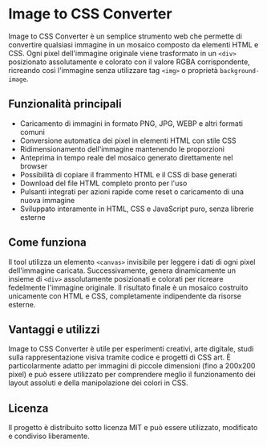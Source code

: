# Image to CSS Converter

Image to CSS Converter è un semplice strumento web che permette di convertire qualsiasi immagine in un mosaico composto da elementi HTML e CSS. Ogni pixel dell'immagine originale viene trasformato in un `<div>` posizionato assolutamente e colorato con il valore RGBA corrispondente, ricreando così l'immagine senza utilizzare tag `<img>` o proprietà `background-image`.

## Funzionalità principali

- Caricamento di immagini in formato PNG, JPG, WEBP e altri formati comuni
- Conversione automatica dei pixel in elementi HTML con stile CSS
- Ridimensionamento dell'immagine mantenendo le proporzioni
- Anteprima in tempo reale del mosaico generato direttamente nel browser
- Possibilità di copiare il frammento HTML e il CSS di base generati
- Download del file HTML completo pronto per l'uso
- Pulsanti integrati per azioni rapide come reset o caricamento di una nuova immagine
- Sviluppato interamente in HTML, CSS e JavaScript puro, senza librerie esterne

## Come funziona

Il tool utilizza un elemento `<canvas>` invisibile per leggere i dati di ogni pixel dell'immagine caricata. Successivamente, genera dinamicamente un insieme di `<div>` assolutamente posizionati e colorati per ricreare fedelmente l'immagine originale. Il risultato finale è un mosaico costruito unicamente con HTML e CSS, completamente indipendente da risorse esterne.

## Vantaggi e utilizzi

Image to CSS Converter è utile per esperimenti creativi, arte digitale, studi sulla rappresentazione visiva tramite codice e progetti di CSS art. È particolarmente adatto per immagini di piccole dimensioni (fino a 200x200 pixel) e può essere utilizzato per comprendere meglio il funzionamento dei layout assoluti e della manipolazione dei colori in CSS.

## Licenza

Il progetto è distribuito sotto licenza MIT e può essere utilizzato, modificato e condiviso liberamente.
